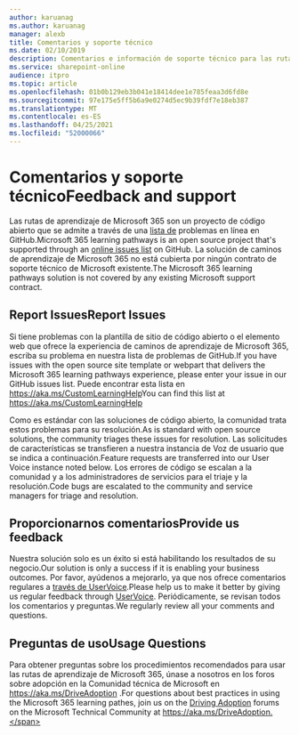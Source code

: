 ```yaml
---
author: karuanag
ms.author: karuanag
manager: alexb
title: Comentarios y soporte técnico
ms.date: 02/10/2019
description: Comentarios e información de soporte técnico para las rutas de aprendizaje de Microsoft 365.
ms.service: sharepoint-online
audience: itpro
ms.topic: article
ms.openlocfilehash: 01b0b129eb3b041e18414dee1e785feaa3d6fd8e
ms.sourcegitcommit: 97e175e5ff5b6a9e0274d5ec9b39fdf7e18eb387
ms.translationtype: MT
ms.contentlocale: es-ES
ms.lasthandoff: 04/25/2021
ms.locfileid: "52000066"
---
```

# <a name="feedback-and-support"></a><span data-ttu-id="a7d29-103">Comentarios y soporte técnico</span><span class="sxs-lookup"><span data-stu-id="a7d29-103">Feedback and support</span></span>

<span data-ttu-id="a7d29-104">Las rutas de aprendizaje de Microsoft 365 son un proyecto de código abierto que se admite a través de una [lista de](https://aka.ms/CustomLearningHelp) problemas en línea en GitHub.</span><span class="sxs-lookup"><span data-stu-id="a7d29-104">Microsoft 365 learning pathways is an open source project that's supported through an [online issues list](https://aka.ms/CustomLearningHelp) on GitHub.</span></span> <span data-ttu-id="a7d29-105">La solución de caminos de aprendizaje de Microsoft 365 no está cubierta por ningún contrato de soporte técnico de Microsoft existente.</span><span class="sxs-lookup"><span data-stu-id="a7d29-105">The Microsoft 365 learning pathways solution is not covered by any existing Microsoft support contract.</span></span>  

## <a name="report-issues"></a><span data-ttu-id="a7d29-106">Report Issues</span><span class="sxs-lookup"><span data-stu-id="a7d29-106">Report Issues</span></span>

<span data-ttu-id="a7d29-107">Si tiene problemas con la plantilla de sitio de código abierto o el elemento web que ofrece la experiencia de caminos de aprendizaje de Microsoft 365, escriba su problema en nuestra lista de problemas de GitHub.</span><span class="sxs-lookup"><span data-stu-id="a7d29-107">If you have issues with the open source site template or webpart that delivers the Microsoft 365 learning pathways experience, please enter your issue in our GitHub issues list.</span></span>  <span data-ttu-id="a7d29-108">Puede encontrar esta lista en https://aka.ms/CustomLearningHelp</span><span class="sxs-lookup"><span data-stu-id="a7d29-108">You can find this list at https://aka.ms/CustomLearningHelp</span></span>  

<span data-ttu-id="a7d29-109">Como es estándar con las soluciones de código abierto, la comunidad trata estos problemas para su resolución.</span><span class="sxs-lookup"><span data-stu-id="a7d29-109">As is standard with open source solutions, the community triages these issues for resolution.</span></span> <span data-ttu-id="a7d29-110">Las solicitudes de características se transfieren a nuestra instancia de Voz de usuario que se indica a continuación.</span><span class="sxs-lookup"><span data-stu-id="a7d29-110">Feature requests are transferred into our User Voice instance noted below.</span></span> <span data-ttu-id="a7d29-111">Los errores de código se escalan a la comunidad y a los administradores de servicios para el triaje y la resolución.</span><span class="sxs-lookup"><span data-stu-id="a7d29-111">Code bugs are escalated to the community and service managers for triage and resolution.</span></span>  

## <a name="provide-us-feedback"></a><span data-ttu-id="a7d29-112">Proporcionarnos comentarios</span><span class="sxs-lookup"><span data-stu-id="a7d29-112">Provide us feedback</span></span>

<span data-ttu-id="a7d29-113">Nuestra solución solo es un éxito si está habilitando los resultados de su negocio.</span><span class="sxs-lookup"><span data-stu-id="a7d29-113">Our solution is only a success if it is enabling your business outcomes.</span></span>  <span data-ttu-id="a7d29-114">Por favor, ayúdenos a mejorarlo, ya que nos ofrece comentarios regulares a  [través de UserVoice](https://go.microsoft.com/fwlink/?linkid=2109552).</span><span class="sxs-lookup"><span data-stu-id="a7d29-114">Please help us to make it better by giving us regular feedback through  [UserVoice](https://go.microsoft.com/fwlink/?linkid=2109552).</span></span>  <span data-ttu-id="a7d29-115">Periódicamente, se revisan todos los comentarios y preguntas.</span><span class="sxs-lookup"><span data-stu-id="a7d29-115">We regularly review all your comments and questions.</span></span> 

## <a name="usage-questions"></a><span data-ttu-id="a7d29-116">Preguntas de uso</span><span class="sxs-lookup"><span data-stu-id="a7d29-116">Usage Questions</span></span>

<span data-ttu-id="a7d29-117">Para obtener preguntas sobre los procedimientos recomendados para usar las [](https://aka.ms/DriveAdoption) rutas de aprendizaje de Microsoft 365, únase a nosotros en los foros sobre adopción en la Comunidad técnica de Microsoft en https://aka.ms/DriveAdoption .</span><span class="sxs-lookup"><span data-stu-id="a7d29-117">For questions about best practices in using the Microsoft 365 learning pathes, join us on the [Driving Adoption](https://aka.ms/DriveAdoption) forums on the Microsoft Technical Community at https://aka.ms/DriveAdoption.</span></span> 

